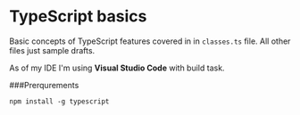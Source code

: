 # TypeScript basics

Basic concepts of TypeScript features covered in in `classes.ts` file.
All other files just sample drafts.

As of my IDE I'm using **Visual Studio Code** with build task.

###Prerqurements
```
npm install -g typescript
```


